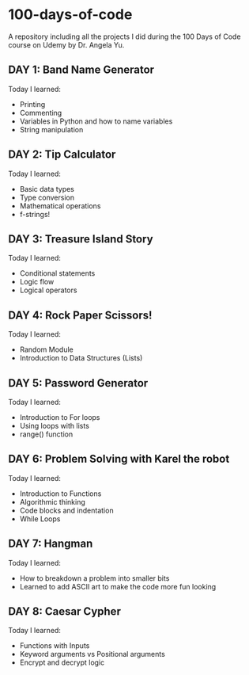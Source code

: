 # 100-days-of-code

A repository including all the projects I did during the 100 Days of Code course on Udemy by Dr. Angela Yu.

## DAY 1: Band Name Generator
Today I learned: 
- Printing 
- Commenting
- Variables in Python and how to name variables
- String manipulation

## DAY 2: Tip Calculator
Today I learned: 
- Basic data types
- Type conversion
- Mathematical operations
- f-strings!

## DAY 3: Treasure Island Story
Today I learned:
- Conditional statements
- Logic flow
- Logical operators

## DAY 4: Rock Paper Scissors! 
Today I learned:
- Random Module
- Introduction to Data Structures (Lists)

## DAY 5: Password Generator
Today I learned:
- Introduction to For loops
- Using loops with lists
- range() function

## DAY 6: Problem Solving with Karel the robot
Today I learned:
- Introduction to Functions
- Algorithmic thinking
- Code blocks and indentation
- While Loops

## DAY 7: Hangman
Today I learned:
- How to breakdown a problem into smaller bits
- Learned to add ASCII art to make the code more fun looking

## DAY 8: Caesar Cypher
Today I learned:
- Functions with Inputs
- Keyword arguments vs Positional arguments
- Encrypt and decrypt logic
